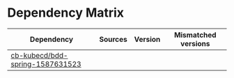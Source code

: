 # Dependency Matrix

Dependency | Sources | Version | Mismatched versions
---------- | ------- | ------- | -------------------
[cb-kubecd/bdd-spring-1587631523](https://github.com/cb-kubecd/bdd-spring-1587631523.git) |  | []() | 

